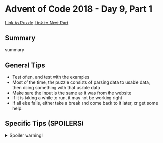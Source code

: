 # Advent of Code 2018 - Day 9, Part 1

[Link to Puzzle](https://adventofcode.com/2018/day/9)
[Link to Next Part](https://github.com/CodingAP/unofficial-aoc-syllabus/blob/main/years/2018/day9/part2.md)

## Summary
summary

## General Tips
- Test often, and test with the examples
- Most of the time, the puzzle consists of parsing data to usable data, then doing something with that usable data
- Make sure the input is the same as it was from the website
- If it is taking a while to run, it may not be working right
- If all else fails, either take a break and come back to it later, or get some help.

## Specific Tips (SPOILERS)
<details> <summary>Spoiler warning!</summary>

specific tips

</details>
